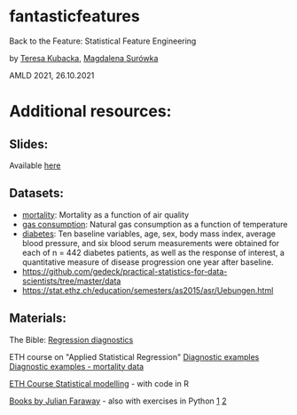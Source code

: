 # fantasticfeatures

Back to the Feature: Statistical Feature Engineering

by [Teresa Kubacka](http://teresa-kubacka.com/), [Magdalena Surówka](https://datali.ch)

AMLD 2021, 26.10.2021

# Additional resources: 

## Slides:

Available [here](https://docs.google.com/presentation/d/1dIdAi2nHMopym3lIeML8ZX7Ahz0jlByxnXHCaShmisc/edit?usp=sharing)

## Datasets:

* [mortality](data/mortality.csv):
Mortality as a function of air quality
* [gas consumption](https://people.duke.edu/~rnau/NC_natural_gas_consumption_analysis.xlsx):
Natural gas consumption as a function of temperature
* [diabetes](https://scikit-learn.org/stable/modules/generated/sklearn.datasets.load_diabetes.html#sklearn.datasets.load_diabetes):
Ten baseline variables, age, sex, body mass index, average blood pressure, and six blood serum measurements were obtained for each of n = 442 diabetes patients, as well as the response of interest, a quantitative measure of disease progression one year after baseline.
* https://github.com/gedeck/practical-statistics-for-data-scientists/tree/master/data 
* https://stat.ethz.ch/education/semesters/as2015/asr/Uebungen.html 

## Materials:

The Bible:
[Regression diagnostics](https://people.duke.edu/~rnau/testing.htm)

ETH course on "Applied Statistical Regression"
[Diagnostic examples](https://polybox.ethz.ch/index.php/s/eFKWZxXIsJ4uA7O)
[Diagnostic examples - mortality data](https://polybox.ethz.ch/index.php/s/Ti5XUvKdjc3Zr6j)

[ETH Course Statistical modelling](https://stat.ethz.ch/lectures/as19/stat-modelling.php#course_materials) - with code in R

[Books by Julian Faraway](https://julianfaraway.github.io/faraway/PRA/) - also with exercises in Python [1](https://github.com/julianfaraway/LMP) [2](https://julianfaraway.github.io/faraway/LMR/python/) 
